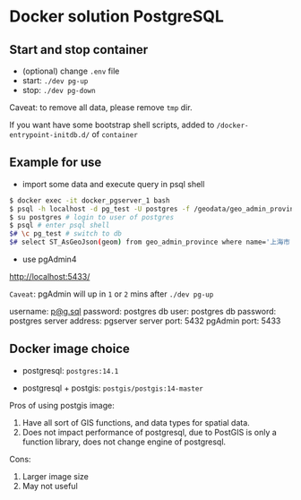 # Docker solution PostgreSQL

## Start and stop container

* (optional) change `.env` file
* start: `./dev pg-up`
* stop: `./dev pg-down`

Caveat: to remove all data, please remove `tmp` dir.

If you want have some bootstrap shell scripts, added to `/docker-entrypoint-initdb.d/` of `container`

## Example for use

* import some data and execute query in psql shell

```bash
$ docker exec -it docker_pgserver_1 bash
$ psql -h localhost -d pg_test -U postgres -f /geodata/geo_admin_province.sql # import sql file
$ su postgres # login to user of postgres
$ psql # enter psql shell
$# \c pg_test # switch to db
$# select ST_AsGeoJson(geom) from geo_admin_province where name='上海市'; # execute sql query
```
* use pgAdmin4

[http://localhost:5433/](http://localhost:5433/)

`Caveat`: pgAdmin will up in `1` or `2` mins after `./dev pg-up`

username: p@g.sql
password: postgres
db user: postgres
db password: postgres
server address: pgserver
server port: 5432
pgAdmin port: 5433

## Docker image choice

* postgresql: `postgres:14.1`

* postgresql + postgis: `postgis/postgis:14-master`

Pros of using postgis image:
1. Have all sort of GIS functions, and data types for spatial data.
1. Does not impact performance of postgresql, due to PostGIS is only a function library, does not change engine of postgresql.

Cons: 

1. Larger image size
1. May not useful
